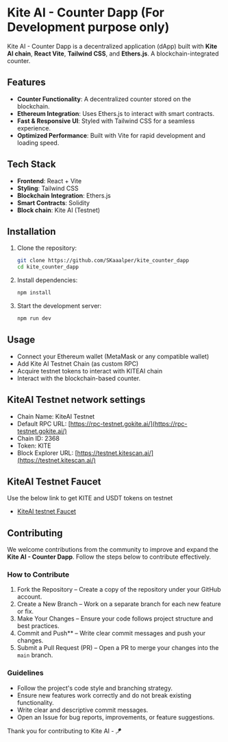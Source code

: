 # Kite AI - Counter Dapp (For Development purpose only)

Kite AI - Counter Dapp is a decentralized application (dApp) built with **Kite AI chain**, **React Vite**, **Tailwind CSS**, and **Ethers.js**. A blockchain-integrated counter.

## Features

- **Counter Functionality**: A decentralized counter stored on the blockchain.
- **Ethereum Integration**: Uses Ethers.js to interact with smart contracts.
- **Fast & Responsive UI**: Styled with Tailwind CSS for a seamless experience.
- **Optimized Performance**: Built with Vite for rapid development and loading speed.

## Tech Stack

- **Frontend**: React + Vite
- **Styling**: Tailwind CSS
- **Blockchain Integration**: Ethers.js
- **Smart Contracts**: Solidity
- **Block chain**: Kite AI (Testnet)

## Installation

1. Clone the repository:
   ```sh
   git clone https://github.com/SKaaalper/kite_counter_dapp
   cd kite_counter_dapp
   ```
2. Install dependencies:
   ```sh
   npm install
   ```
3. Start the development server:
   ```sh
   npm run dev
   ```

## Usage

- Connect your Ethereum wallet (MetaMask or any compatible wallet)
- Add Kite AI Testnet Chain (as custom RPC)
- Acquire testnet tokens to interact with KITEAI chain 
- Interact with the blockchain-based counter.

## KiteAI Testnet network settings

- Chain Name: KiteAI Testnet  
- Default RPC URL: [https://rpc-testnet.gokite.ai/](https://rpc-testnet.gokite.ai/)  
- Chain ID: 2368  
- Token: KITE  
- Block Explorer URL: [https://testnet.kitescan.ai/](https://testnet.kitescan.ai/)  

## KiteAI Testnet Faucet

Use the below link to get KITE and USDT tokens on testnet
- [KiteAI testnet Faucet](https://faucet.gokite.ai/)

## **Contributing**

We welcome contributions from the community to improve and expand the **Kite AI - Counter Dapp**. Follow the steps below to contribute effectively.

### **How to Contribute**
1. Fork the Repository – Create a copy of the repository under your GitHub account.  
2. Create a New Branch – Work on a separate branch for each new feature or fix.  
3. Make Your Changes – Ensure your code follows project structure and best practices.  
4. Commit and Push** – Write clear commit messages and push your changes.  
5. Submit a Pull Request (PR) – Open a PR to merge your changes into the `main` branch.  

### **Guidelines**
- Follow the project's code style and branching strategy.  
- Ensure new features work correctly and do not break existing functionality.  
- Write clear and descriptive commit messages.  
- Open an Issue for bug reports, improvements, or feature suggestions.  

Thank you for contributing to Kite AI - 🪁 
